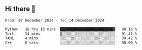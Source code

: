 ## Hi there 👋

<!--
**Bojupi/Bojupi** is a ✨ _special_ ✨ repository because its `README.md` (this file) appears on your GitHub profile.

Here are some ideas to get you started:

- 🔭 I’m currently working on ...
- 🌱 I’m currently learning ...
- 👯 I’m looking to collaborate on ...
- 🤔 I’m looking for help with ...
- 💬 Ask me about ...
- 📫 How to reach me: ...
- 😄 Pronouns: ...
- ⚡ Fun fact: ...
-->

<!--START_SECTION:waka-->

```txt
From: 07 December 2024 - To: 14 December 2024

Python   16 hrs 13 mins  ████████████████████████▓   98.16 %
Text     14 mins         ▒░░░░░░░░░░░░░░░░░░░░░░░░   01.41 %
YAML     4 mins          ░░░░░░░░░░░░░░░░░░░░░░░░░   00.42 %
C++      0 secs          ░░░░░░░░░░░░░░░░░░░░░░░░░   00.00 %
```

<!--END_SECTION:waka-->
